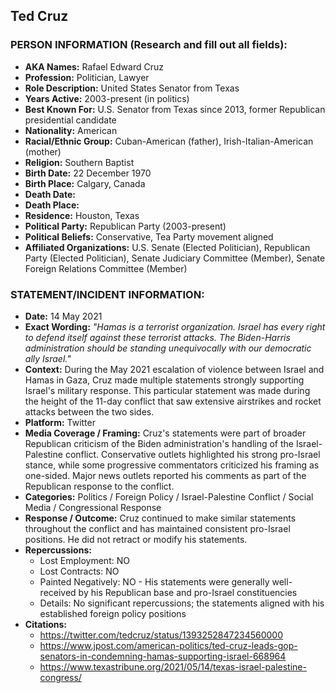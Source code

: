 ## Ted Cruz

### PERSON INFORMATION (Research and fill out all fields):
- **AKA Names:** Rafael Edward Cruz
- **Profession:** Politician, Lawyer
- **Role Description:** United States Senator from Texas
- **Years Active:** 2003-present (in politics)
- **Best Known For:** U.S. Senator from Texas since 2013, former Republican presidential candidate
- **Nationality:** American
- **Racial/Ethnic Group:** Cuban-American (father), Irish-Italian-American (mother)
- **Religion:** Southern Baptist
- **Birth Date:** 22 December 1970
- **Birth Place:** Calgary, Canada
- **Death Date:** 
- **Death Place:** 
- **Residence:** Houston, Texas
- **Political Party:** Republican Party (2003-present)
- **Political Beliefs:** Conservative, Tea Party movement aligned
- **Affiliated Organizations:** U.S. Senate (Elected Politician), Republican Party (Elected Politician), Senate Judiciary Committee (Member), Senate Foreign Relations Committee (Member)

### STATEMENT/INCIDENT INFORMATION:
- **Date:** 14 May 2021
- **Exact Wording:** *"Hamas is a terrorist organization. Israel has every right to defend itself against these terrorist attacks. The Biden-Harris administration should be standing unequivocally with our democratic ally Israel."*
- **Context:** During the May 2021 escalation of violence between Israel and Hamas in Gaza, Cruz made multiple statements strongly supporting Israel's military response. This particular statement was made during the height of the 11-day conflict that saw extensive airstrikes and rocket attacks between the two sides.
- **Platform:** Twitter
- **Media Coverage / Framing:** Cruz's statements were part of broader Republican criticism of the Biden administration's handling of the Israel-Palestine conflict. Conservative outlets highlighted his strong pro-Israel stance, while some progressive commentators criticized his framing as one-sided. Major news outlets reported his comments as part of the Republican response to the conflict.
- **Categories:** Politics / Foreign Policy / Israel-Palestine Conflict / Social Media / Congressional Response
- **Response / Outcome:** Cruz continued to make similar statements throughout the conflict and has maintained consistent pro-Israel positions. He did not retract or modify his statements.
- **Repercussions:**
  - Lost Employment: NO
  - Lost Contracts: NO
  - Painted Negatively: NO - His statements were generally well-received by his Republican base and pro-Israel constituencies
  - Details: No significant repercussions; the statements aligned with his established foreign policy positions
- **Citations:** 
  - https://twitter.com/tedcruz/status/1393252847234560000
  - https://www.jpost.com/american-politics/ted-cruz-leads-gop-senators-in-condemning-hamas-supporting-israel-668964
  - https://www.texastribune.org/2021/05/14/texas-israel-palestine-congress/